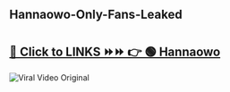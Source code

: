 
 ## Hannaowo-Only-Fans-Leaked

# <h2><a href="https://clipsfans.com/Hannaowo&ref=git">🔗 Click to LINKS ⏩⏩ 👉 🟢 Hannaowo </a></h2>

<a href="https://clipsfans.com/Hannaowo&ref=git" rel="nofollow" data-target="animated-image.originalLink"><img src="https://i.ibb.co.com/xMMVF88/686577567.gif" alt="Viral Video Original" style="max-width: 100%; display: inline-block;" data-target="animated-image.originalImage"></a>
